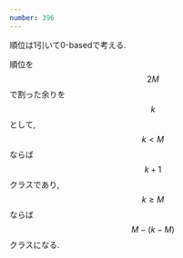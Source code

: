 ```yaml
---
number: 396
---
```

順位は1引いて0-basedで考える.

順位を $$ 2M $$ で割った余りを $$ k $$ として, $$ k \lt M $$ ならば $$ k+1 $$ クラスであり, $$ k \geq M $$ ならば $$ M-(k-M) $$ クラスになる.

